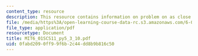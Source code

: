 ```yaml
---
content_type: resource
description: This resource contains information on problem on as close as necessary.
file: /media/https%3A/open-learning-course-data-rc.s3.amazonaws.com/6-01sc-introduction-to-electrical-engineering-and-computer-science-i-spring-2011/0fabd2090ff99f6b2c44dd8b9b816c50_MIT6_01SCS11_py5_3_10.pdf
file_type: application/pdf
resourcetype: Document
title: MIT6_01SCS11_py5_3_10.pdf
uid: 0fabd209-0ff9-9f6b-2c44-dd8b9b816c50
---
```

